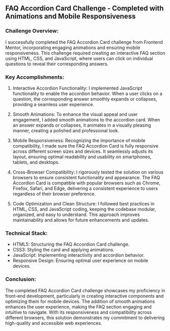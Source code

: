 ## FAQ Accordion Card Challenge - Completed with Animations and Mobile Responsiveness

### Challenge Overview:
I successfully completed the FAQ Accordion Card challenge from Frontend Mentor, incorporating engaging animations and ensuring mobile responsiveness. This challenge required creating an interactive FAQ section using HTML, CSS, and JavaScript, where users can click on individual questions to reveal their corresponding answers.

### Key Accomplishments:
1. Interactive Accordion Functionality: I implemented JavaScript functionality to enable the accordion behavior. When a user clicks on a question, the corresponding answer smoothly expands or collapses, providing a seamless user experience.

2. Smooth Animations: To enhance the visual appeal and user engagement, I added smooth animations to the accordion card. When an answer expands or collapses, it animates in a visually pleasing manner, creating a polished and professional look.

3. Mobile Responsiveness: Recognizing the importance of mobile compatibility, I made sure the FAQ Accordion Card is fully responsive across different screen sizes and devices. It seamlessly adjusts its layout, ensuring optimal readability and usability on smartphones, tablets, and desktops.

4. Cross-Browser Compatibility: I rigorously tested the solution on various browsers to ensure consistent functionality and appearance. The FAQ Accordion Card is compatible with popular browsers such as Chrome, Firefox, Safari, and Edge, delivering a consistent experience to users regardless of their browser preference.

5. Code Optimization and Clean Structure: I followed best practices in HTML, CSS, and JavaScript coding, keeping the codebase modular, organized, and easy to understand. This approach improves maintainability and allows for future enhancements and updates.

### Technical Stack:
- HTML5: Structuring the FAQ Accordion Card challenge.
- CSS3: Styling the card and applying animations.
- JavaScript: Implementing interactivity and accordion behavior.
- Responsive Design: Ensuring optimal user experience on mobile devices.

### Conclusion:
The completed FAQ Accordion Card challenge showcases my proficiency in front-end development, particularly in creating interactive components and optimizing them for mobile devices. The addition of smooth animations enhances the user experience, making the FAQ section engaging and intuitive to navigate. With its responsiveness and compatibility across different browsers, this solution demonstrates my commitment to delivering high-quality and accessible web experiences.
